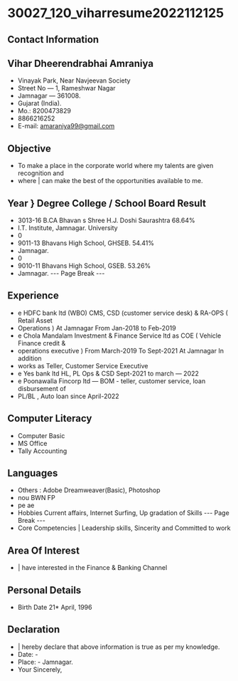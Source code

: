 # 30027_120_viharresume2022112125

## Contact Information



## Vihar Dheerendrabhai Amraniya

* Vinayak Park, Near Navjeevan Society
* Street No — 1, Rameshwar Nagar
* Jamnagar — 361008.
* Gujarat (India).
* Mo.: 8200473829
* 8866216252
* E-mail: amaraniya99@gmail.com


## Objective

* To make a place in the corporate world where my talents are given recognition and
* where | can make the best of the opportunities available to me.


## Year } Degree College / School Board Result

* 3013-16 B.CA Bhavan s Shree H.J. Doshi Saurashtra 68.64%
* I.T. Institute, Jamnagar. University
* 0
* 9011-13 Bhavans High School, GHSEB. 54.41%
* Jamnagar.
* 0
* 9010-11 Bhavans High School, GSEB. 53.26%
* Jamnagar.
--- Page Break ---


## Experience

* e HDFC bank ltd (WBO) CMS, CSD (customer service desk) & RA-OPS ( Retail Asset
* Operations ) At Jamnagar From Jan-2018 to Feb-2019
* e Chola Mandalam Investment & Finance Service ltd as COE ( Vehicle Finance credit &
* operations executive ) From March-2019 To Sept-2021 At Jamnagar In addition
* works as Teller, Customer Service Executive
* e Yes bank ltd HL, PL Ops & CSD Sept-2021 to march — 2022
* e Poonawalla Fincorp ltd — BOM - teller, customer service, loan disbursement of
* PL/BL , Auto loan since April-2022


## Computer Literacy 

* Computer Basic
* MS Office
* Tally Accounting


## Languages

* Others : Adobe Dreamweaver(Basic), Photoshop
* nou BWN FP
* pe ae
* Hobbies Current affairs, Internet Surfing, Up gradation of Skills
--- Page Break ---
* Core Competencies | Leadership skills, Sincerity and Committed to work


## Area Of Interest 

* | have interested in the Finance & Banking Channel


## Personal Details

* Birth Date 21* April, 1996


## Declaration

* | hereby declare that above information is true as per my knowledge.
* Date: -
* Place: - Jamnagar.
* Your Sincerely,

